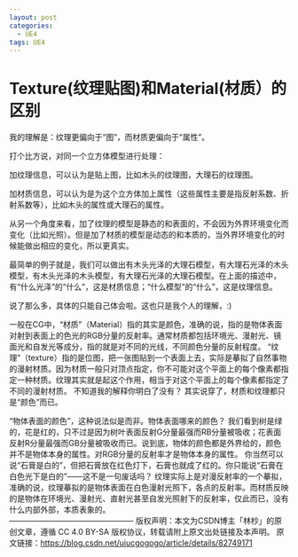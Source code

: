 ```yaml
---
layout: post
categories:
  - UE4
tags: UE4
---
```


<h1>
    Texture(纹理贴图)和Material(材质）的区别
</h1>

我的理解是：纹理更偏向于“图”，而材质更偏向于“属性”。

打个比方说，对同一个立方体模型进行处理：

加纹理信息，可以认为是贴上图，比如木头的纹理图，大理石的纹理图。

加材质信息，可以认为是为这个立方体加上属性（这些属性主要是指反射系数、折射系数等），比如木头的属性或大理石的属性。

从另一个角度来看，加了纹理的模型是静态的和表面的，不会因为外界环境变化而变化（比如光照）。但是加了材质的模型是动态的和本质的，当外界环境变化的时候能做出相应的变化，所以更真实。

最简单的例子就是，我们可以做出有木头光泽的大理石模型，有大理石光泽的木头模型，有木头光泽的木头模型，有大理石光泽的大理石模型。在上面的描述中，有“什么光泽”的“什么”，这是材质信息；“什么模型”的“什么”，这是纹理信息。

说了那么多，具体的只能自己体会啦。这也只是我个人的理解，:)

一般在CG中，“材质”（Material）指的其实是颜色，准确的说，指的是物体表面对射到表面上的色光的RGB分量的反射率。通常材质都包括环境光、漫射光、镜面光和自发光等成分，指的就是对不同的光线，不同颜色分量的反射程度。
“纹理”（texture）指的是位图，把一张图贴到一个表面上去，实际是摹拟了自然事物的漫射材质。因为材质一般只对顶点指定，你不可能对这个平面上的每个像素都指定一种材质。纹理其实就是起这个作用，相当于对这个平面上的每个像素都指定了不同的漫射材质。
不知道我的解释你明白了没有？
其实说穿了，材质和纹理都只是“颜色”而已。

“物体表面的颜色”，这种说法似是而非。物体表面哪来的颜色？
我们看到树是绿的，花是红的，只不过是因为树叶表面反射G分量最强而RB分量被吸收；花表面反射R分量最强而GB分量被吸收而已。说到底，物体的颜色都是外界给的，颜色并不是物体本身的属性。对RGB分量的反射率才是物体本身的属性。
你当然可以说“石膏是白的”，但把石膏放在红色灯下，石膏也就成了红的。你只能说“石膏在白色光下是白的”——这不是一句废话吗？
纹理实际上是对漫反射率的一个摹拟，准确的说，纹理摹拟的是物体表面在白色漫射光照下，各点的反射率。而材质反映的是物体在环境光、漫射光、直射光甚至自发光照射下的反射率，仅此而已，没有什么内部外部，本质表象的。  
————————————————
版权声明：本文为CSDN博主「林杪」的原创文章，遵循 CC 4.0 BY-SA 版权协议，转载请附上原文出处链接及本声明。
原文链接：https://blog.csdn.net/uiucgogogo/article/details/82749171
